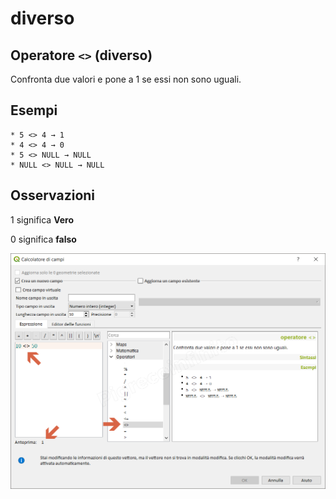 # diverso

## Operatore `<>` \(diverso\)

Confronta due valori e pone a 1 se essi non sono uguali.

## Esempi

```text
* 5 <> 4 → 1
* 4 <> 4 → 0
* 5 <> NULL → NULL
* NULL <> NULL → NULL
```

## Osservazioni

1 significa **Vero**

0 significa **falso**

![](../../../.gitbook/assets/diverso1.png)

